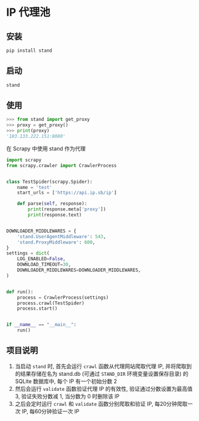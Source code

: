 # IP 代理池

## 安装

```sh
pip install stand
```

## 启动

```sh
stand
```

## 使用

```python
>>> from stand import get_proxy
>>> proxy = get_proxy()
>>> print(proxy)
'103.133.222.151:8080'
```

在 Scrapy 中使用 stand 作为代理

```python
import scrapy
from scrapy.crawler import CrawlerProcess


class TestSpider(scrapy.Spider):
    name = 'test'
    start_urls = ['https://api.ip.sb/ip']

    def parse(self, response):
        print(response.meta['proxy'])
        print(response.text)


DOWNLOADER_MIDDLEWARES = {
    'stand.UserAgentMiddleware': 543,
    'stand.ProxyMiddleware': 600,
}
settings = dict(
    LOG_ENABLED=False,
    DOWNLOAD_TIMEOUT=30,
    DOWNLOADER_MIDDLEWARES=DOWNLOADER_MIDDLEWARES,
)


def run():
    process = CrawlerProcess(settings)
    process.crawl(TestSpider)
    process.start()


if __name__ == "__main__":
    run()
```

## 项目说明

1. 当启动 `stand` 时, 首先会运行 `crawl` 函数从代理网站爬取代理 IP, 并将爬取到的结果存储在名为 stand.db (可通过 `STAND_DIR` 环境变量设置保存目录) 的 SQLite 数据库中, 每个 IP 有一个初始分数 2
2. 然后会运行 `validate` 函数验证代理 IP 的有效性, 验证通过分数设置为最高值 3, 验证失败分数减 1, 当分数为 0 时删除该 IP
3. 之后会定时运行 `crawl` 和 `validate` 函数分别爬取和验证 IP, 每20分钟爬取一次 IP, 每60分钟验证一次 IP
